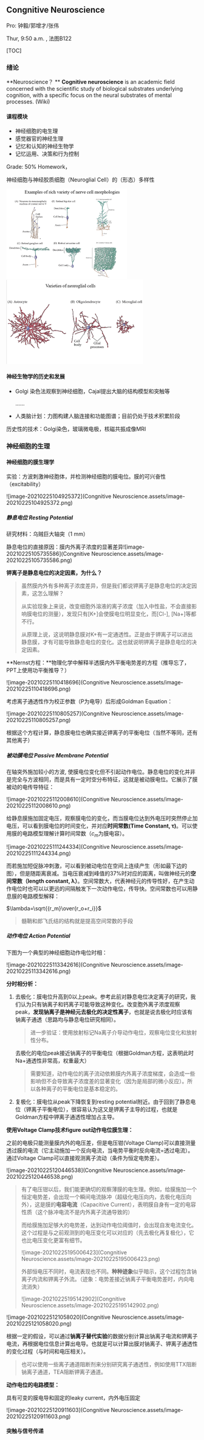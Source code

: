 ## Congnitive Neuroscience

Pro: 钟毅/郭增才/张伟

Thur, 9:50 a.m. , 法图B122

[TOC]

### 绪论

**Neuroscience？ ** **Cognitive neuroscience** is an academic field concerned with the scientific study of biological substrates underlying cognition, with a specific focus on the neural substrates of mental processes. (Wiki)

#### 课程模块

- 神经细胞的电生理
- 感觉器官的神经生理
- 记忆和认知的神经生物学
- 记忆运用、决策和行为控制

Grade: 50% Homework，

神经细胞与神经胶质细胞（Neuroglial Cell）的（形态）多样性

<img src="Congnitive Neuroscience.assets/image-20210225101415814.png" alt="image-20210225101415814" style="zoom:50%;" /><img src="Congnitive Neuroscience.assets/image-20210225101434033.png" alt="image-20210225101434033" style="zoom:50%;" />

#### 神经生物学的历史和发展

- Golgi 染色法观察到神经细胞，Cajal提出大脑的结构模型和突触等

  ……

- 人类脑计划：力图构建人脑连接和功能图谱；目前仍处于技术积累阶段

历史性的技术：Golgi染色，玻璃微电极，核磁共振成像MRI



### 神经细胞的生理

#### 神经细胞的膜生理学

实验：方波刺激神经胞体，并检测神经细胞的膜电位。膜的可兴奋性（excitability）

![image-20210225104925372](Congnitive Neuroscience.assets/image-20210225104925372.png)

##### 静息电位 Resting Potential

研究材料：乌贼巨大轴突（1 mm）

静息电位的直接原因：膜内外离子浓度的显著差异![image-20210225105735586](Congnitive Neuroscience.assets/image-20210225105735586.png)

**钾离子是静息电位的决定因素，为什么？**

> 虽然膜内外有多种离子浓度差异，但是我们都说钾离子是静息电位的决定因素，这怎么理解？
>
> 从实验现象上来说，改变细胞外溶液的离子浓度（加入中性盐，不会直接影响膜电位的测量），发现只有[K+]会使膜电位明显变化，而[Cl-], [Na+]等都不行。
>
> 从原理上说，这说明静息膜对K+有一定通透性。正是由于钾离子可以进出静息膜，才有可能导致静息电位的变化。这也就说明钾离子是静息电位的决定因素。

**Nernst方程：**物理化学中解释半透膜内外平衡电势差的方程（推导忘了，PPT上使用功平衡推导？）

![image-20210225110418696](Congnitive Neuroscience.assets/image-20210225110418696.png)

考虑离子通透性作为校正参数（P为电导）后形成Goldman Equation：

![image-20210225110805257](Congnitive Neuroscience.assets/image-20210225110805257.png)

根据这个方程计算，静息膜电位也确实接近钾离子的平衡电位（当然不等同，还有其他离子）

##### 被动膜电位 Passive Membrane Potential

在轴突外施加较小的方波, 使膜电位变化但不引起动作电位。静息电位的变化并非是完全与方波相同，而是具有一定时空分布特征，这就是被动膜电位。它展示了膜被动的电传导特征：

![image-20210225112008610](Congnitive Neuroscience.assets/image-20210225112008610.png)

给静息膜施加固定电压，观察膜电位的变化，而当膜电位达到外电压时突然停止加电压，可以看到膜电位的时间变化，并对应**时间常数(Time Constant, τ)**。可以使用膜的电路模型理解计算时间常数（$c_m$为膜电容）。

![image-20210225111244334](Congnitive Neuroscience.assets/image-20210225111244334.png)

而若施加短促脉冲刺激，可以看到被动电位在空间上连续产生（形如最下边的图），但是随距离衰减。当电压衰减到峰值的37%时对应的距离，叫做神经元的**空间常数（length constant, λ）**。空间常数大，代表神经元的传导性好，在产生动作电位时也可以以更远的间隔触发下一次动作电位，传导快。空间常数也可以用静息膜的电路模型解释：

$\lambda=\sqrt{{r_m}\over{r_o+r_i}}$

> 髓鞘和郎飞氏结的结构就是提高空间常数的手段

##### 动作电位 Action Potential

下图为一个典型的神经细胞动作电位时相：

![image-20210225113342616](Congnitive Neuroscience.assets/image-20210225113342616.png)

**分时相分析：**

1. 去极化：膜电位升高到0以上peak。参考此前对静息电位决定离子的研究，我们认为只有钠离子和钙离子可能导致这种变化。改变胞外离子浓度观察peak，**发现钠离子是神经元去极化的决定性离子**，也就是说去极化时应该有钠离子通透（思路均与静息电位研究相同）。

   > 进一步验证：使用放射标记Na离子介导动作电位，观察电位变化和放射性分布。

   去极化的电位peak接近钠离子的平衡电位（根据Goldman方程，这表明此时Na+通透性非常高，权重最大）

   > 需要知道，动作电位的离子流动依赖膜内外离子浓度梯度，会造成一些影响但不会导致离子浓度差的显著变化（因为是局部的微小反应）。所以各种离子的平衡电位是基本稳定的。

2. 复极化：膜电位从peak下降恢复到resting potential附近。由于回到了静息电位（钾离子平衡电位），很容易认为这又是钾离子主导的过程，也就是Goldman方程中钾离子通透性增加占主导。



**使用Voltage Clamp技术figure out动作电位膜生理：**

之前的电极只能测量膜内外的电压差，但是电压钳(Voltage Clamp)可以直接测量透过膜的电流（它主动施加一个反向电流，当电势平衡时反向电流=透过电流）。通过Voltage Clamp可以直接观测离子流动（条件为恒定电势差）。

![image-20210225120446538](Congnitive Neuroscience.assets/image-20210225120446538.png)

> 有了电压钳以后，我们能更确切的观察薄膜的电生理。例如，给膜施加一个恒定电势差，会出现一个瞬间电流脉冲（超级化电压向内，去极化电压向外），这是膜的**电容电流**（Capacitive Current），表明膜自身有一定的电容性质（这个脉冲电流不是内外离子流通导致的）
>
> 而给膜施加足够大的电势差，达到动作电位阈值时，会出现自发电流变化。这个过程是与之前观测到的电压变化可以对应的（先去极化再复极化），它也比电压变化更富有细节。
>
> ![image-20210225195006423](Congnitive Neuroscience.assets/image-20210225195006423.png)
>
> 外部恒电压不同时，电流表现也不同。**种种迹象**似乎暗示，这个过程包含钠离子内流和钾离子外流。（迹象：电势差接近钠离子平衡电势差时，内向电流消失）
>
> ![image-20210225195142902](Congnitive Neuroscience.assets/image-20210225195142902.png)

![image-20210225121058020](Congnitive Neuroscience.assets/image-20210225121058020.png)

根据一定的假设，可以通过**钠离子替代实验**的数据分别计算出钠离子电流和钾离子电流，再根据电位信息计算出电导。也就是可以计算出膜对钠离子、钾离子通透性的变化过程（与时间和电压相关）。

> 也可以使用一些离子通道阻断剂来分别研究离子通透性，例如使用TTX阻断钠离子通道，TEA阻断钾离子通道。



**动作电位的电路模型：**

具有可变的膜电导和固定的leaky current，内外电压固定

![image-20210225120911603](Congnitive Neuroscience.assets/image-20210225120911603.png)

#### 突触与信号传递

